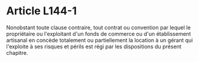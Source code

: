 # Article L144-1

Nonobstant toute clause contraire, tout contrat ou convention par lequel le propriétaire ou l'exploitant d'un fonds de commerce ou d'un établissement artisanal en concède totalement ou partiellement la location à un gérant qui l'exploite à ses risques et périls est régi par les dispositions du présent chapitre.